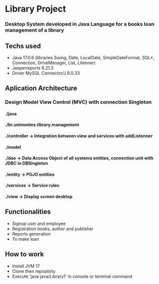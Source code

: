 # Library Project
### Desktop System developed in Java Language for a books loan management of a library

## Techs used
- Java 17.0.6 (libraries Swing, Date, LocalDate, SimpleDateFormat, SQL*, Connection, DriveManager, List, Litenner)
- Jasperreports 6.21.3
- Driver MySQL Connector/J 8.0.33

## Aplication Architecture
### Design Model View Control (MVC) with connection Singleton
#### ./java
####    ./br.unimontes.library.management
####          ./controller -> Integration between view and services with addListenner
####          ./model 
####              ./dao -> Data Access Object of all systems entities, connection unit with JDBC in DBSingleton
####              ./entity -> POJO entities
####              ./services -> Service rules
####          ./view -> Display screen desktop

## Functionalities
- Signup user and employee
- Registration books, author and publisher
- Reports generation
- To make loan
  
## How to work
- Install JVM 17
- Clone then repositoty
- Execute 'java java/Library1' in console or terminal command
